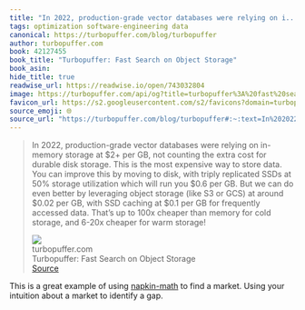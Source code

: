 ```yaml
---
title: "In 2022, production-grade vector databases were relying on i..."
tags: optimization software-engineering data
canonical: https://turbopuffer.com/blog/turbopuffer
author: turbopuffer.com
book: 42127455
book_title: "Turbopuffer: Fast Search on Object Storage"
book_asin: 
hide_title: true
readwise_url: https://readwise.io/open/743032804
image: https://turbopuffer.com/api/og?title=turbopuffer%3A%20fast%20search%20on%20object%20storage
favicon_url: https://s2.googleusercontent.com/s2/favicons?domain=turbopuffer.com
source_emoji: 🌐
source_url: "https://turbopuffer.com/blog/turbopuffer#:~:text=In%202022%2C%20production-grade,for%20warm%20storage%21"
---
```


> In 2022, production-grade vector databases were relying on in-memory storage at $2+ per GB, not counting the extra cost for durable disk storage. This is the most expensive way to store data. You can improve this by moving to disk, with triply replicated SSDs at 50% storage utilization which will run you $0.6 per GB. But we can do even better by leveraging object storage (like S3 or GCS) at around $0.02 per GB, with SSD caching at $0.1 per GB for frequently accessed data. That’s up to 100x cheaper than memory for cold storage, and 6-20x cheaper for warm storage!
> <div class="quoteback-footer"><div class="quoteback-avatar"><img class="mini-favicon" src="https://s2.googleusercontent.com/s2/favicons?domain=turbopuffer.com"></div><div class="quoteback-metadata"><div class="metadata-inner"><span style="display:none">FROM:</span><div aria-label="turbopuffer.com" class="quoteback-author"> turbopuffer.com</div><div aria-label="Turbopuffer: Fast Search on Object Storage" class="quoteback-title"> Turbopuffer: Fast Search on Object Storage</div></div></div><div class="quoteback-backlink"><a target="_blank" aria-label="go to the full text of this quotation" rel="noopener" href="https://turbopuffer.com/blog/turbopuffer#:~:text=In%202022%2C%20production-grade,for%20warm%20storage%21" class="quoteback-arrow"> Source</a></div></div>

This is a great example of using [napkin-math](https://www.joshbeckman.org/sources/#24322403) to find a market. Using your intuition about a market to identify a gap.